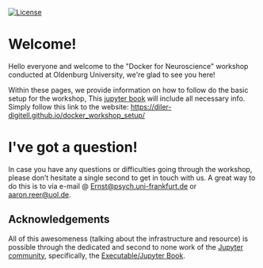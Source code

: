 [![License](https://img.shields.io/github/license/peerherholz/docker_workshop)](https://github.com/PeerHerholz/docker_workshop)

# Welcome!


Hello everyone and welcome to the "Docker for Neuroscience" workshop conducted at Oldenburg University, we're glad to see you here!

Within these pages, we provide information on how to follow do the basic setup for the workshop, This [jupyter book](https://jupyterbook.org/intro.html) will include all necessary info. Simply follow this link to the website: https://diler-digitell.github.io/docker_workshop_setup/


# I've got a question!

In case you have any questions or difficulties going through the workshop, please don’t hesitate a single second to get in touch with
us. A great way to do this is to via e-mail @ Ernst@psych.uni-frankfurt.de or aaron.reer@uol.de.

## Acknowledgements

 All of this awesomeness (talking about the infrastructure and resource) is possible through the dedicated and second to none work of the [Jupyter community](https://jupyter.org/community), specifically, the [Executable/Jupyter Book](https://executablebooks.org/en/latest/).

